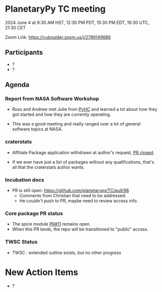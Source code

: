 # PlanetaryPy TC meeting

2024 June 4 at 9:30 AM HST, 12:30 PM PDT, 15:30 PM EDT, 19:30 UTC, 21:30 CET

Zoom Link: https://cuboulder.zoom.us/j/2789149686

## Participants

- ?
- ?

## Agenda

### Report from NASA Software Workshop

- Ross and Andrew met Julie from [PyHC](https://heliopython.org) and learned a lot about how they got started and how they are currently operating.

- This was a good meeting and really ranged over a lot of general software topics at NASA.


### craterstats

- Affiliate Package application withdrawn at author's request, [PR closed](https://github.com/planetarypy/planetarypy.github.io/pull/5).

- If we ever have just a list of packages without any qualifications, that's all that the craterstats author wants.


### Incubation docs

- PR is still open: <https://github.com/planetarypy/TC/pull/98>
    - Comments from Christian that need to be addressed.
    - He couldn't push to PR, maybe need to review access info.

### Core package PR status

- The spice module [PR#11](https://github.com/planetarypy/planetarypy/pull/11) remains open.
- When this PR lands, the repo will be transitioned to "public" access.


### TWSC Status

- TWSC : extended outline exists, but no other progress

# New Action Items

- ?


